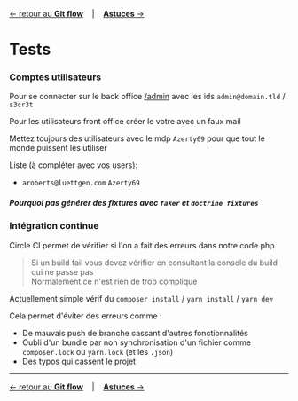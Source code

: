 [&larr; retour au **Git flow**](3GitFlow.md) &nbsp;&nbsp; | &nbsp;&nbsp; [**Astuces** &rarr;](5Tips)

# Tests

### Comptes utilisateurs

Pour se connecter sur le back office [/admin](ecoservice.coom/admin) avec les ids
`admin@domain.tld` / `s3cr3t`

Pour les utilisateurs front office créer le votre avec un faux mail

Mettez toujours des utilisateurs avec le mdp `Azerty69`
pour que tout le monde puissent les utiliser

Liste (à compléter avec vos users):
- `aroberts@luettgen.com` `Azerty69`

##### Pourquoi pas générer des fixtures avec `faker` et `doctrine fixtures`

### Intégration continue 

Circle CI permet de vérifier si l'on a fait des erreurs dans notre code php
> Si un build fail vous devez vérifier en consultant la console du build qui ne passe pas<br>
Normalement ce n'est rien de trop compliqué

Actuellement simple vérif du `composer install` / `yarn install` / `yarn dev`

Cela permet d'éviter des erreurs comme :

- De mauvais push de branche cassant d'autres fonctionnalités
- Oubli d'un bundle par non synchronisation d'un fichier
 comme `composer.lock` ou `yarn.lock` (et les `.json`)
- Des typos qui cassent le projet 

---
[&larr; retour au **Git flow**](3GitFlow.md) &nbsp;&nbsp; | &nbsp;&nbsp; [**Astuces** &rarr;](5Tips.md)
